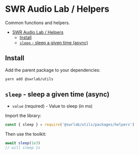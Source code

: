 # SWR Audio Lab / Helpers

Common functions and helpers.

- [SWR Audio Lab / Helpers](#swr-audio-lab--helpers)
  - [Install](#install)
  - [`sleep` - sleep a given time (async)](#sleep---sleep-a-given-time-async)

## Install

Add the parent package to your dependencies:

```sh
yarn add @swrlab/utils
```

## `sleep` - sleep a given time (async)

- `value` (required) - Value to sleep (in ms)

Import the library:

```js
const { sleep } = require('@swrlab/utils/packages/helpers')
```

Then use the toolkit:

```js
await sleep(1e3)
// will sleep 1s
```
